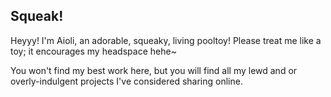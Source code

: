 ## Squeak!
Heyyy! I'm Aioli, an adorable, squeaky, living pooltoy! Please treat me like a toy; it encourages my headspace hehe~

You won't find my best work here, but you will find all my lewd and or overly-indulgent projects I've considered sharing online.
